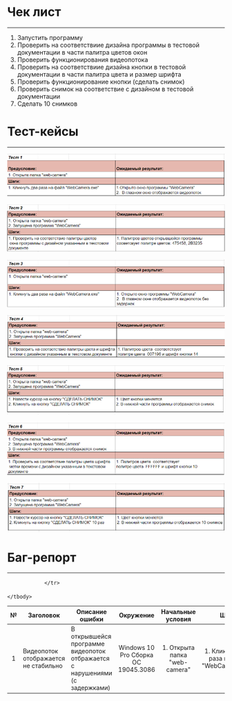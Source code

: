 # Чек лист
---
1. Запустить программу
2. Проверить на соответствиие дизайна программы в тестовой документации в части палитра цветов окон
3. Проверить функционирования видеопотока
4. Проверить на соответствиие дизайна кнопки в тестовой документации в части палитра цвета и размер шрифта
5. Проверить функционирование кнопки (сделать снимок)
6. Проверить снимок на соответствие с дизайном в тестовой документации
7.  Сделать 10 снимков

# Тест-кейсы
---
![Тест_1](https://github.com/Akulova2121/open_code/blob/%D0%98%D0%B7%D0%BE%D0%B1%D1%80%D0%B0%D0%B6%D0%B5%D0%BD%D0%B8%D1%8F/%D0%A2%D0%B5%D1%81%D1%82_1.png)


![Тест_2](https://github.com/Akulova2121/open_code/blob/%D0%98%D0%B7%D0%BE%D0%B1%D1%80%D0%B0%D0%B6%D0%B5%D0%BD%D0%B8%D1%8F/%D0%A2%D0%B5%D1%81%D1%82_2.png)


![Тест_3](https://github.com/Akulova2121/open_code/blob/%D0%98%D0%B7%D0%BE%D0%B1%D1%80%D0%B0%D0%B6%D0%B5%D0%BD%D0%B8%D1%8F/%D0%A2%D0%B5%D1%81%D1%82_3.png)


![Тест_4](https://github.com/Akulova2121/open_code/blob/%D0%98%D0%B7%D0%BE%D0%B1%D1%80%D0%B0%D0%B6%D0%B5%D0%BD%D0%B8%D1%8F/%D0%A2%D0%B5%D1%81%D1%82_4.png)


![Тест_5](https://github.com/Akulova2121/open_code/blob/%D0%98%D0%B7%D0%BE%D0%B1%D1%80%D0%B0%D0%B6%D0%B5%D0%BD%D0%B8%D1%8F/%D0%A2%D0%B5%D1%81%D1%82_5.png)


![Тест_6](https://github.com/Akulova2121/open_code/blob/%D0%98%D0%B7%D0%BE%D0%B1%D1%80%D0%B0%D0%B6%D0%B5%D0%BD%D0%B8%D1%8F/%D0%A2%D0%B5%D1%81%D1%82_6.png)


![Тест_7](https://github.com/Akulova2121/open_code/blob/%D0%98%D0%B7%D0%BE%D0%B1%D1%80%D0%B0%D0%B6%D0%B5%D0%BD%D0%B8%D1%8F/%D0%A2%D0%B5%D1%81%D1%82_7.png)


# Баг-репорт
---
<table>
    <thead>
        <tr>
            <th>№</th>
            <th>Заголовок</th>
            <th>Описание ошибки</th>
            <th>Окружение</th>
            <th>Начальные условия</th>
            <th>Шаги</th>
            <th>Ожидаемый</th>
            <th>Результат</th>
            <th>Вложение</th>
        </tr>
    </thead>
    <tbody>
        <tr>
            <td align="center">1</td>
            <td align="left">Видеопоток отображается не стабильно</td>
            <td align="left">В открывшейся программе видеопоток отбражается с нарушениями (с задержками)</td>
            <td align="center">Windows 10 Pro Сборка ОС 19045.3086</td>
            <td align="center">1. Открыта папка "web-camera"</td>
            <td align="center">1. Кликнуть два раза на файл "WebCamera.exe"</td>
            <td align="center">Видеопоток отображается без задержек</td>
            <td align="center">Видеопоток отображается с задержками</td>
             <td align="center"><p><a href="https://github.com/Akulova2121/open_code/blob/%D0%98%D0%B7%D0%BE%D0%B1%D1%80%D0%B0%D0%B6%D0%B5%D0%BD%D0%B8%D1%8F/20230709_132803.mp4">Видео_1</a></p>
                 <p><a href="https://github.com/Akulova2121/open_code/blob/%D0%98%D0%B7%D0%BE%D0%B1%D1%80%D0%B0%D0%B6%D0%B5%D0%BD%D0%B8%D1%8F/20230709_133256.mp4">Видео_2</a></p>
             </td>
            
                </tr>
      
    </tbody>
</table>


